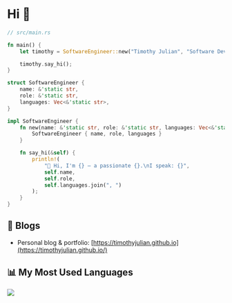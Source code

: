 # Hi 👋
```rust
// src/main.rs

fn main() {
    let timothy = SoftwareEngineer::new("Timothy Julian", "Software Development Engineer", vec!["id_ID", "en_US"]);

    timothy.say_hi();
}

struct SoftwareEngineer {
    name: &'static str,
    role: &'static str,
    languages: Vec<&'static str>,
}

impl SoftwareEngineer {
    fn new(name: &'static str, role: &'static str, languages: Vec<&'static str>) -> Self {
        SoftwareEngineer { name, role, languages }
    }

    fn say_hi(&self) {
        println!(
            "👋 Hi, I'm {} — a passionate {}.\nI speak: {}",
            self.name,
            self.role,
            self.languages.join(", ")
        );
    }
}
```

## 📝 Blogs
- Personal blog & portfolio: [https://timothyjulian.github.io](https://timothyjulian.github.io/)

## 📊 My Most Used Languages

<picture>
  <source
    srcset="https://github-readme-stats.vercel.app/api/top-langs?username=timothyjulian&theme=dark&layout=compact"
    media="(prefers-color-scheme: dark)"
  />
  <source
    srcset="https://github-readme-stats.vercel.app/api/top-langs?username=timothyjulian&layout=compact"
    media="(prefers-color-scheme: light), (prefers-color-scheme: no-preference)"
  />
  <img src="https://github-readme-stats.vercel.app/api/top-langs?username=timothyjulian&layout=compact" />
</picture>
